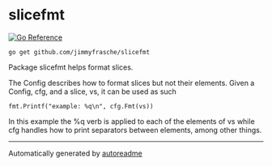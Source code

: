 # slicefmt
[![Go Reference](https://pkg.go.dev/badge/github.com/jimmyfrasche/slicefmt.svg)](https://pkg.go.dev/github.com/jimmyfrasche/slicefmt)

```shell
go get github.com/jimmyfrasche/slicefmt
```


Package slicefmt helps format slices.

The Config describes how to format slices but not their elements. Given a Config, cfg, and a slice, vs, it can be used as such

	fmt.Printf("example: %q\n", cfg.Fmt(vs))

In this example the %q verb is applied to each of the elements of vs while cfg handles how to print separators between elements, among other things.


---
Automatically generated by [autoreadme](https://github.com/jimmyfrasche/autoreadme)
